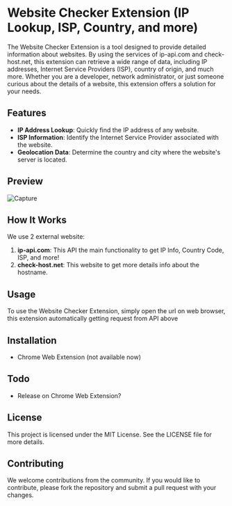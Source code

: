 # Website Checker Extension (IP Lookup, ISP, Country, and more)
The Website Checker Extension is a tool designed to provide detailed information about websites. By using the services of ip-api.com and check-host.net, this extension can retrieve a wide range of data, including IP addresses, Internet Service Providers (ISP), country of origin, and much more. Whether you are a developer, network administrator, or just someone curious about the details of a website, this extension offers a solution for your needs.

## Features

- **IP Address Lookup**: Quickly find the IP address of any website.
- **ISP Information**: Identify the Internet Service Provider associated with the website.
- **Geolocation Data**: Determine the country and city where the website's server is located.

## Preview
![Capture](https://github.com/user-attachments/assets/6b012d7e-7417-426c-b142-cec898790b7a)

## How It Works

We use 2 external website:

1. **ip-api.com**: This API the main functionality to get IP Info, Country Code, ISP, and more!
2. **check-host.net**: This website to get more details info about the hostname.

## Usage

To use the Website Checker Extension, simply open the url on web browser, this extension automatically getting request from API above

## Installation

- Chrome Web Extension (not available now)

## Todo

- Release on Chrome Web Extension?

## License

This project is licensed under the MIT License. See the LICENSE file for more details.

## Contributing

We welcome contributions from the community. If you would like to contribute, please fork the repository and submit a pull request with your changes.
